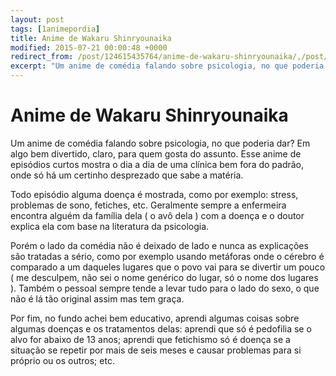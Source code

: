 ```yaml
---
layout: post
tags: [1animepordia]
title: Anime de Wakaru Shinryounaika
modified: 2015-07-21 00:00:48 +0000
redirect_from: /post/124615435764/anime-de-wakaru-shinryounaika/,/post/124615435764/
excerpt: "Um anime de comédia falando sobre psicologia, no que poderia dar? Em algo bem divertido, claro, para quem gosta do assunto. Esse anime de episódios curtos mostra o dia a dia de uma clínica bem fora do padrão, onde só há um certinho desprezado que sabe a matéria."
---
```


Anime de Wakaru Shinryounaika
=============================

Um anime de comédia falando sobre psicologia, no que poderia dar? Em
algo bem divertido, claro, para quem gosta do assunto. Esse anime de
episódios curtos mostra o dia a dia de uma clínica bem fora do padrão,
onde só há um certinho desprezado que sabe a matéria.

Todo episódio alguma doença é mostrada, como por exemplo: stress,
problemas de sono, fetiches, etc. Geralmente sempre a enfermeira
encontra alguém da família dela ( o avô dela ) com a doença e o doutor
explica ela com base na literatura da psicologia.

Porém o lado da comédia não é deixado de lado e nunca as explicações são
tratadas a sério, como por exemplo usando metáforas onde o cérebro é
comparado a um daqueles lugares que o povo vai para se divertir um pouco
( me desculpem, não sei o nome genérico do lugar, só o nome dos lugares
). Também o pessoal sempre tende a levar tudo para o lado do sexo, o que
não é lá tão original assim mas tem graça.

Por fim, no fundo achei bem educativo, aprendi algumas coisas sobre
algumas doenças e os tratamentos delas: aprendi que só é pedofilia se o
alvo for abaixo de 13 anos; aprendi que fetichismo só é doença se a
situação se repetir por mais de seis meses e causar problemas para si
próprio ou os outros; etc.


